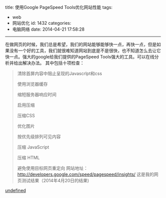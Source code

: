 title: 使用Google PageSpeed Tools优化网站性能
tags:
  - web
  - 网站优化
id: 1432
categories:
  - 电脑网络
date: 2014-04-21 17:58:28
---

在做网页的时候，我们总是希望，我们的网站能够能够快一点，再快一点，但是如果没有一个好的工具，我们就很难知道网站到底是不是很快，也不知道怎么去让它快一点。强大的google给我们提供的PageSpeed Tools强大的工具。可以在线分析并给出解决办法。
其中包括十项检查：
> 清除首屏内容中阻止呈现的Javascrlpt和css> 
> 使用浏览器缓存> 
> 缩短服务器响应时间> 
> 启用压缩> 
> 压缩CSS> 
> 优化图片> 
> 按优先级排列可见内容> 
> 压缩 JavaScript> 
> 压缩 HTML> 
> 避免使用目标网页重定向
网站地址：http://developers.google.com/speed/pagespeed/insights/
这是我的网页测试结果（2014年4月20日的结果)

[undefined](https://ilidong.com/wp-content/uploads/2014/04/GooglePageSpeedInsights.png)